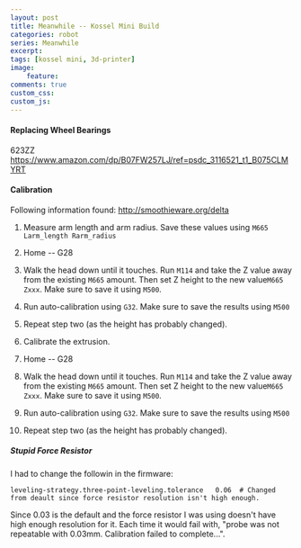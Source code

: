 ```yaml
---
layout: post
title: Meanwhile -- Kossel Mini Build
categories: robot
series: Meanwhile
excerpt:
tags: [kossel mini, 3d-printer]
image: 
    feature: 
comments: true
custom_css:
custom_js: 
---
```


#### Replacing Wheel Bearings

623ZZ
https://www.amazon.com/dp/B07FW257LJ/ref=psdc_3116521_t1_B075CLMYRT


#### Calibration

Following information found:
http://smoothieware.org/delta

1. Measure arm length and arm radius.  Save these values using `M665 Larm_length Rarm_radius`
2. Home -- G28
3. Walk the head down until it touches.  Run `M114` and take the Z value away from the existing `M665` amount.  Then set Z height to the new value`M665 Zxxx`.  Make sure to save it using `M500`.
4. Run auto-calibration using `G32`.  Make sure to save the results using `M500`
5. Repeat step two (as the height has probably changed).
6. Calibrate the extrusion.

1. Home -- G28
2. Walk the head down until it touches.  Run `M114` and take the Z value away from the existing `M665` amount.  Then set Z height to the new value`M665 Zxxx`.  Make sure to save it using `M500`.
3. Run auto-calibration using `G32`.  Make sure to save the results using `M500`
4. Repeat step two (as the height has probably changed).

##### Stupid Force Resistor
I had to change the followin in the firmware:
```
leveling-strategy.three-point-leveling.tolerance   0.06  # Changed from deault since force resistor resolution isn't high enough.
```
Since 0.03 is the default and the force resistor I was using doesn't have high enough resolution for it.  Each time it would fail with, "probe was not repeatable with 0.03mm. Calibration failed to complete...".

